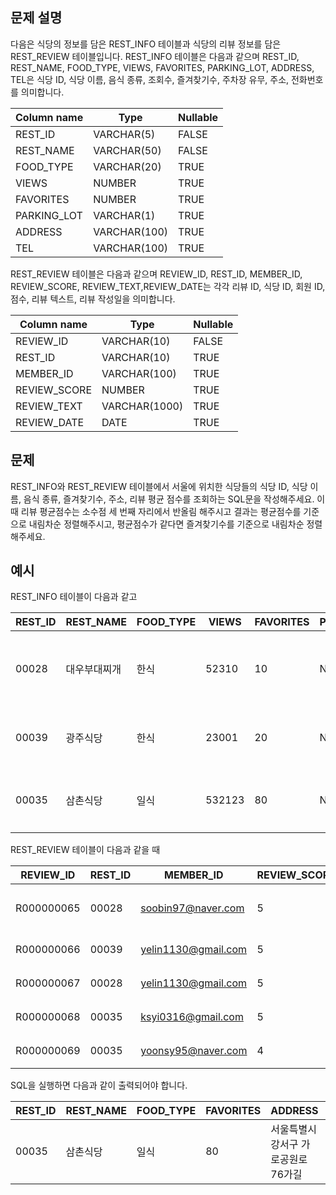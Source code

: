 ## 문제 설명
다음은 식당의 정보를 담은 REST_INFO 테이블과 식당의 리뷰 정보를 담은 REST_REVIEW 테이블입니다. REST_INFO 테이블은 다음과 같으며 REST_ID, REST_NAME, FOOD_TYPE, VIEWS, FAVORITES, PARKING_LOT, ADDRESS, TEL은 식당 ID, 식당 이름, 음식 종류, 조회수, 즐겨찾기수, 주차장 유무, 주소, 전화번호를 의미합니다.

|Column name|	Type|	Nullable|
|-|-|-|
|REST_ID|	VARCHAR(5)|	FALSE|
|REST_NAME|	VARCHAR(50)|	FALSE|
|FOOD_TYPE|	VARCHAR(20)|	TRUE|
|VIEWS|	NUMBER|	TRUE|
|FAVORITES|	NUMBER|	TRUE|
|PARKING_LOT|	VARCHAR(1)|	TRUE|
|ADDRESS|	VARCHAR(100)|	TRUE|
|TEL|	VARCHAR(100)|	TRUE|

REST_REVIEW 테이블은 다음과 같으며 REVIEW_ID, REST_ID, MEMBER_ID, REVIEW_SCORE, REVIEW_TEXT,REVIEW_DATE는 각각 리뷰 ID, 식당 ID, 회원 ID, 점수, 리뷰 텍스트, 리뷰 작성일을 의미합니다.

|Column name|	Type|	Nullable|
|-|-|-|
|REVIEW_ID|	VARCHAR(10)|	FALSE|
|REST_ID|	VARCHAR(10)|	TRUE|
|MEMBER_ID|	VARCHAR(100)|	TRUE|
|REVIEW_SCORE|	NUMBER|	TRUE|
|REVIEW_TEXT|	VARCHAR(1000)|	TRUE|
|REVIEW_DATE|	DATE|	TRUE|
## 문제
REST_INFO와 REST_REVIEW 테이블에서 서울에 위치한 식당들의 식당 ID, 식당 이름, 음식 종류, 즐겨찾기수, 주소, 리뷰 평균 점수를 조회하는 SQL문을 작성해주세요. 이때 리뷰 평균점수는 소수점 세 번째 자리에서 반올림 해주시고 결과는 평균점수를 기준으로 내림차순 정렬해주시고, 평균점수가 같다면 즐겨찾기수를 기준으로 내림차순 정렬해주세요.

## 예시
REST_INFO 테이블이 다음과 같고

|REST_ID|	REST_NAME|	FOOD_TYPE|	VIEWS|	FAVORITES|	PARKING_LOT|	ADDRESS|	TEL|
|-|-|-|-|-|-|-|-|
|00028|	대우부대찌개|	한식|	52310|	10|	N|	경기도 용인시 처인구 남사읍 처인성로 309|	031-235-1235|
|00039|	광주식당|	한식|	23001|	20|	N|	경기도 부천시 산업로8번길 60|	031-235-6423|
|00035|	삼촌식당|	일식|	532123|	80|	N|	서울특별시 강서구 가로공원로76가길|	02-135-1266|

REST_REVIEW 테이블이 다음과 같을 때

|REVIEW_ID|	REST_ID|	MEMBER_ID|	REVIEW_SCORE|	REVIEW_TEXT|	REVIEW_DATE|
|-|-|-|-|-|-|
|R000000065|	00028|	soobin97@naver.com|	5|	부찌 국물에서 샤브샤브 맛이나고 깔끔|	2022-04-12|
|R000000066|	00039|	yelin1130@gmail.com|	5|	김치찌개 최곱니다.|	2022-02-12|
|R000000067|	00028|	yelin1130@gmail.com|	5|	햄이 많아서 좋아요|	2022-02-22|
|R000000068|	00035|	ksyi0316@gmail.com|	5|	숙성회가 끝내줍니다.|	2022-02-15|
|R000000069|	00035|	yoonsy95@naver.com|	4|	비린내가 전혀없어요.|	2022-04-16|

SQL을 실행하면 다음과 같이 출력되어야 합니다.

|REST_ID|	REST_NAME|	FOOD_TYPE|	FAVORITES|	ADDRESS|	SCORE|
|-|-|-|-|-|-|
|00035|	삼촌식당|	일식|	80|	서울특별시 강서구 가로공원로76가길| 4.50|